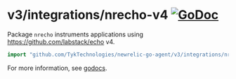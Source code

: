 # v3/integrations/nrecho-v4 [![GoDoc](https://godoc.org/github.com/TykTechnologies/newrelic-go-agent/v3/integrations/nrecho-v4?status.svg)](https://godoc.org/github.com/TykTechnologies/newrelic-go-agent/v3/integrations/nrecho-v4)

Package `nrecho` instruments applications using  https://github.com/labstack/echo v4.

```go
import "github.com/TykTechnologies/newrelic-go-agent/v3/integrations/nrecho-v4"
```

For more information, see
[godocs](https://godoc.org/github.com/TykTechnologies/newrelic-go-agent/v3/integrations/nrecho-v4).
